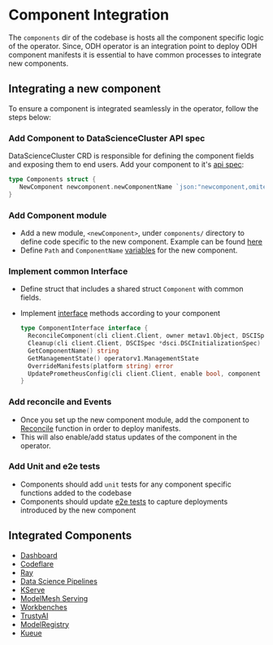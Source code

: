 # Component Integration

The `components` dir of the codebase is hosts all the component specific logic of the operator. Since, ODH operator is an
integration point to deploy ODH component manifests it is essential to have common processes to integrate new components.

## Integrating a new component

To ensure a component is integrated seamlessly in the operator, follow the steps below:

### Add Component to DataScienceCluster API spec

DataScienceCluster CRD is responsible for defining the component fields and exposing them to end users.
Add your component to it's [api spec](../docs/api-overview.md#datascienceclusterspec):

```go
type Components struct {
   NewComponent newcomponent.newComponentName `json:"newcomponent,omitempty"`
}
```

### Add Component module

- Add a new module, `<newComponent>`,  under `components/` directory to define code specific to the new component. Example
can be found [here](https://github.com/opendatahub-io/opendatahub-operator/tree/main/components/datasciencepipelines)
- Define `Path` and `ComponentName` [variables](https://github.com/opendatahub-io/opendatahub-operator/blob/main/components/datasciencepipelines/datasciencepipelines.go#L11) for the new component.

### Implement common Interface

- Define struct that includes a shared struct `Component` with common fields.
- Implement [interface](https://github.com/opendatahub-io/opendatahub-operator/blob/main/components/component.go#L15) methods according to your component

    ```go
    type ComponentInterface interface {
      ReconcileComponent(cli client.Client, owner metav1.Object, DSCISpec *dsci.DSCInitializationSpec) error
      Cleanup(cli client.Client, DSCISpec *dsci.DSCInitializationSpec) error
      GetComponentName() string
      GetManagementState() operatorv1.ManagementState
      OverrideManifests(platform string) error
      UpdatePrometheusConfig(cli client.Client, enable bool, component string) error
    }
    ```
### Add reconcile and Events

- Once you set up the new component module, add the component to [Reconcile](https://github.com/opendatahub-io/opendatahub-operator/blob/acaaf31f43e371456363f3fd272aec91ba413482/controllers/datasciencecluster/datasciencecluster_controller.go#L135) 
  function in order to deploy manifests.
- This will also enable/add status updates of the component in the operator.

### Add Unit and e2e tests

- Components should add `unit` tests for any component specific functions added to the codebase
- Components should update [e2e tests](https://github.com/opendatahub-io/opendatahub-operator/tree/main/tests/e2e) to
  capture deployments introduced by the new component
## Integrated Components

- [Dashboard](https://github.com/opendatahub-io/opendatahub-operator/tree/main/components/dashboard)
- [Codeflare](https://github.com/opendatahub-io/opendatahub-operator/tree/main/components/codeflare)
- [Ray](https://github.com/opendatahub-io/opendatahub-operator/tree/main/components/ray)
- [Data Science Pipelines](https://github.com/opendatahub-io/opendatahub-operator/tree/main/components/datasciencepipelines)
- [KServe](https://github.com/opendatahub-io/opendatahub-operator/tree/main/components/kserve)
- [ModelMesh Serving](https://github.com/opendatahub-io/opendatahub-operator/tree/main/components/modelmeshserving)
- [Workbenches](https://github.com/opendatahub-io/opendatahub-operator/tree/main/components/workbenches)
- [TrustyAI](https://github.com/opendatahub-io/opendatahub-operator/tree/main/components/trustyai)
- [ModelRegistry](https://github.com/opendatahub-io/opendatahub-operator/tree/main/components/modelregistry)
- [Kueue](https://github.com/opendatahub-io/kueue)
